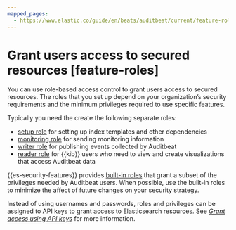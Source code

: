 ```yaml
---
mapped_pages:
  - https://www.elastic.co/guide/en/beats/auditbeat/current/feature-roles.html
---
```


# Grant users access to secured resources [feature-roles]

You can use role-based access control to grant users access to secured resources. The roles that you set up depend on your organization’s security requirements and the minimum privileges required to use specific features.

Typically you need the create the following separate roles:

* [setup role](/reference/auditbeat/privileges-to-setup-beats.md) for setting up index templates and other dependencies
* [monitoring role](/reference/auditbeat/privileges-to-publish-monitoring.md) for sending monitoring information
* [writer role](/reference/auditbeat/privileges-to-publish-events.md)  for publishing events collected by Auditbeat
* [reader role](/reference/auditbeat/kibana-user-privileges.md) for {{kib}} users who need to view and create visualizations that access Auditbeat data

{{es-security-features}} provides [built-in roles](elasticsearch://reference/elasticsearch/roles.md) that grant a subset of the privileges needed by Auditbeat users. When possible, use the built-in roles to minimize the affect of future changes on your security strategy.

Instead of using usernames and passwords, roles and privileges can be assigned to API keys to grant access to Elasticsearch resources. See [*Grant access using API keys*](/reference/auditbeat/beats-api-keys.md) for more information.






